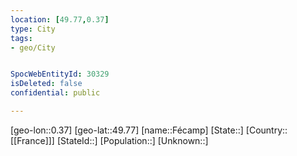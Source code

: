 ```yaml
---
location: [49.77,0.37]
type: City
tags:
- geo/City


SpocWebEntityId: 30329
isDeleted: false
confidential: public

---
```

[geo-lon::0.37]
[geo-lat::49.77]
[name::Fécamp]
[State::]
[Country::[[France]]]
[StateId::]
[Population::]
[Unknown::]

